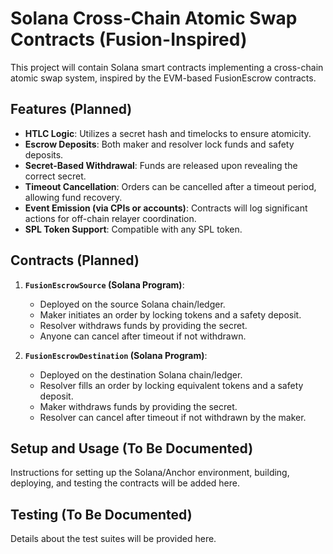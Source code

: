 # Solana Cross-Chain Atomic Swap Contracts (Fusion-Inspired)

This project will contain Solana smart contracts implementing a cross-chain atomic swap system, inspired by the EVM-based FusionEscrow contracts.

## Features (Planned)

- **HTLC Logic**: Utilizes a secret hash and timelocks to ensure atomicity.
- **Escrow Deposits**: Both maker and resolver lock funds and safety deposits.
- **Secret-Based Withdrawal**: Funds are released upon revealing the correct secret.
- **Timeout Cancellation**: Orders can be cancelled after a timeout period, allowing fund recovery.
- **Event Emission (via CPIs or accounts)**: Contracts will log significant actions for off-chain relayer coordination.
- **SPL Token Support**: Compatible with any SPL token.

## Contracts (Planned)

1.  **`FusionEscrowSource` (Solana Program)**:
    - Deployed on the source Solana chain/ledger.
    - Maker initiates an order by locking tokens and a safety deposit.
    - Resolver withdraws funds by providing the secret.
    - Anyone can cancel after timeout if not withdrawn.

2.  **`FusionEscrowDestination` (Solana Program)**:
    - Deployed on the destination Solana chain/ledger.
    - Resolver fills an order by locking equivalent tokens and a safety deposit.
    - Maker withdraws funds by providing the secret.
    - Resolver can cancel after timeout if not withdrawn by the maker.

## Setup and Usage (To Be Documented)

Instructions for setting up the Solana/Anchor environment, building, deploying, and testing the contracts will be added here.

## Testing (To Be Documented)

Details about the test suites will be provided here.
